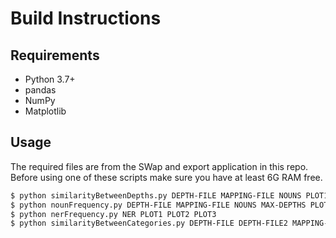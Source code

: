 # Build Instructions
## Requirements
* Python 3.7+
* pandas
* NumPy
* Matplotlib

## Usage
The required files are from the SWap and export application in this repo.
Before using one of these scripts make sure you have at least 6G RAM free.

```bash
$ python similarityBetweenDepths.py DEPTH-FILE MAPPING-FILE NOUNS PLOT1 PLOT2 PLOT3
$ python nounFrequency.py DEPTH-FILE MAPPING-FILE NOUNS MAX-DEPTHS PLOT
$ python nerFrequency.py NER PLOT1 PLOT2 PLOT3
$ python similarityBetweenCategories.py DEPTH-FILE DEPTH-FILE2 MAPPING-FILE NOUNS MAX-DEPTH PLOT
```